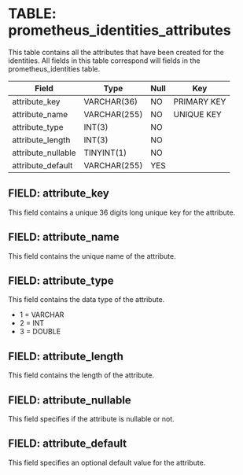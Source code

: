 # TABLE: prometheus_identities_attributes
This table contains all the attributes that have been created for the identities. All fields in this table correspond will fields in the
prometheus_identities table. 

| Field              | Type         | Null | Key         |
| ------------------ | ------------ | ---- | ----------- |
| attribute_key      | VARCHAR(36)  | NO   | PRIMARY KEY |
| attribute_name     | VARCHAR(255) | NO   | UNIQUE KEY  |
| attribute_type     | INT(3)       | NO   |             |
| attribute_length   | INT(3)       | NO   |             |
| attribute_nullable | TINYINT(1)   | NO   |             |
| attribute_default  | VARCHAR(255) | YES  |             |

## FIELD: attribute_key
This field contains a unique 36 digits long unique key for the attribute.

## FIELD: attribute_name
This field contains the unique name of the attribute.

## FIELD: attribute_type
This field contains the data type of the attribute.
- 1 = VARCHAR
- 2 = INT
- 3 = DOUBLE

## FIELD: attribute_length
This field contains the length of the attribute.

## FIELD: attribute_nullable
This field specifies if the attribute is nullable or not.

## FIELD: attribute_default
This field specifies an optional default value for the attribute.